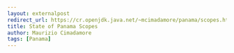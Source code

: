 ```yaml
---
layout: externalpost
redirect_url: https://cr.openjdk.java.net/~mcimadamore/panama/scopes.html
title: State of Panama Scopes
author: Maurizio Cimadamore
tags: [Panama]
---
```


